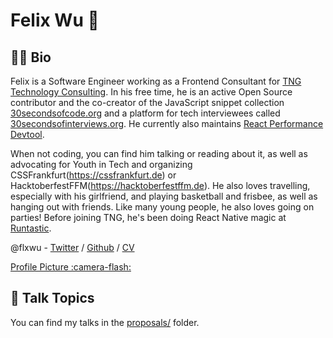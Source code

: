 # Felix Wu 🐺

## 👨‍💻 Bio

Felix is a Software Engineer working as a Frontend Consultant for [TNG Technology Consulting](https://tngtech.com). In his free time, he is an active Open Source contributor and the co-creator of the JavaScript snippet collection [30secondsofcode.org](https://github.com/30-seconds/30-seconds-of-code) and a platform for tech interviewees called [30secondsofinterviews.org](https://github.com/30-seconds/30-seconds-of-interviews). He currently also maintains [React Performance Devtool](https://github.com/nitin42/react-perf-devtool).

When not coding, you can find him talking or reading about it, as well as advocating for Youth in Tech and organizing CSSFrankfurt(https://cssfrankfurt.de) or HacktoberfestFFM(https://hacktoberfestffm.de). He also loves travelling, especially with his girlfriend, and playing basketball and frisbee, as well as hanging out with friends. Like many young people, he also loves going on parties! Before joining TNG, he's been doing React Native magic at [Runtastic](https://twitter.com/runtastic).

@flxwu - [Twitter](https://twitter.com/flxwu) / [Github](https://github.com/flxwu) / [CV](https://resume.io/r/aJyyo)

[Profile Picture :camera-flash:](/profile.jpg)


## 💬 Talk Topics

You can find my talks in the [proposals/](/proposals) folder.


